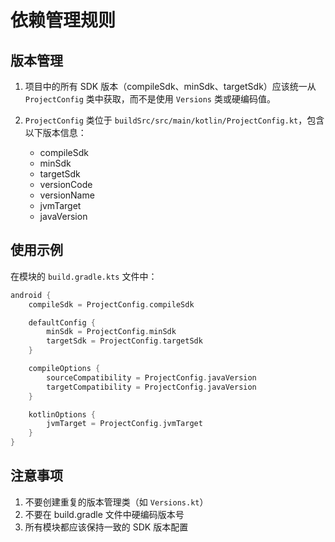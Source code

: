 # 依赖管理规则

## 版本管理

1. 项目中的所有 SDK 版本（compileSdk、minSdk、targetSdk）应该统一从 `ProjectConfig` 类中获取，而不是使用 `Versions` 类或硬编码值。

2. `ProjectConfig` 类位于 `buildSrc/src/main/kotlin/ProjectConfig.kt`，包含以下版本信息：
   - compileSdk
   - minSdk
   - targetSdk
   - versionCode
   - versionName
   - jvmTarget
   - javaVersion

## 使用示例

在模块的 `build.gradle.kts` 文件中：

```kotlin
android {
    compileSdk = ProjectConfig.compileSdk

    defaultConfig {
        minSdk = ProjectConfig.minSdk
        targetSdk = ProjectConfig.targetSdk
    }

    compileOptions {
        sourceCompatibility = ProjectConfig.javaVersion
        targetCompatibility = ProjectConfig.javaVersion
    }

    kotlinOptions {
        jvmTarget = ProjectConfig.jvmTarget
    }
}
```

## 注意事项

1. 不要创建重复的版本管理类（如 `Versions.kt`）
2. 不要在 build.gradle 文件中硬编码版本号
3. 所有模块都应该保持一致的 SDK 版本配置 